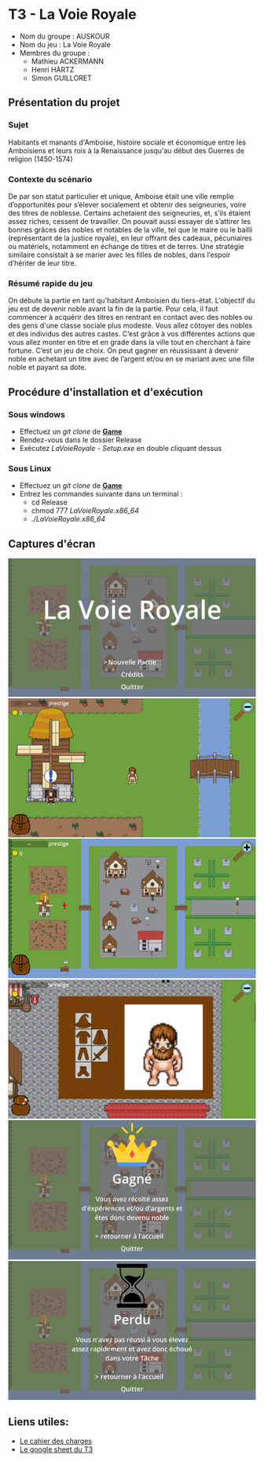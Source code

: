 # T3 - La Voie Royale

- Nom du groupe : AUSKOUR
- Nom du jeu : La Voie Royale
- Membres du groupe :
    - Mathieu ACKERMANN
    - Henri HARTZ
    - Simon GUILLORET


## Présentation du projet

### Sujet
Habitants et manants d'Amboise, histoire sociale et économique entre les Amboisiens et leurs rois à la Renaissance jusqu'au début des Guerres de religion (1450-1574)

### Contexte du scénario
De par son statut particulier et unique, Amboise était une ville remplie d’opportunités pour s’élever socialement et obtenir des seigneuries, voire des titres de noblesse.
Certains achetaient des seigneuries, et, s’ils étaient assez riches, cessent de travailler.
On pouvait aussi essayer de s’attirer les bonnes grâces des nobles et notables de la ville, tel que le maire ou le bailli (représentant de la justice royale), en leur offrant des cadeaux, pécuniaires ou matériels, notamment en échange de titres et de terres. Une stratégie similaire consistait à se marier avec les filles de nobles, dans l’espoir d’hériter de leur titre.

### Résumé rapide du jeu
On débute la partie en tant qu'habitant Amboisien du tiers-état. L'objectif du jeu est de devenir noble avant la fin de la partie. Pour cela, il faut commencer à acquérir des titres en rentrant en contact avec des nobles ou des gens d'une classe sociale plus modeste. Vous allez côtoyer des nobles et des individus des autres castes. C’est grâce à vos différentes actions que vous allez monter en titre et en grade dans la ville tout en cherchant à faire fortune. C’est un jeu de choix. On peut gagner en réussissant à devenir noble en achetant un titre avec de l’argent et/ou en se mariant avec une fille noble et payant sa dote.

## Procédure d'installation et d'exécution
### Sous windows
- Effectuez un *git clone* de [__Game__](https://git.unistra.fr/auskour/t3-mod-23-b/-/tree/main/Game?ref_type=heads)
- Rendez-vous dans le dossier Release
- Exécutez *LaVoieRoyale - Setup.exe* en double cliquant dessus

### Sous Linux
- Effectuez un *git clone* de [__Game__](https://git.unistra.fr/auskour/t3-mod-23-b/-/tree/main/Game?ref_type=heads)
- Entrez les commandes suivante dans un terminal :
    - cd Release
    - chmod 777 *LaVoieRoyale.x86_64*
    - *./LaVoieRoyale.x86_64*

## Captures d'écran

![Capture d'écran du Menu d'Accueil](./ScreenShots/screenMenuAccueil.png)
![Capture d'écran de la Forge](./ScreenShots/screenForge.png)
![Capture d'écran de l'écran dezoomé](./ScreenShots/screenDeZoom.png)
![Capture d'écran de l'Inventaire](./ScreenShots/screenInventaire.png)
![Capture d'écran de l'écran Gagné](./ScreenShots/screenWin.png)
![Capture d'écran de l'écran Perdu](./ScreenShots/screenLose.png)


## Liens utiles:
- [Le cahier des charges](https://docs.google.com/document/d/1kBEbKzOqdxH2LaxdPOYSaSH5yMCf-24NimNT3ag3_nw/edit?usp=sharing)
- [Le google sheet du T3](https://docs.google.com/spreadsheets/d/1ObAhKdszRl0_Bh1YLE9KecVansGJnkslSzq5-qT76nM/edit?usp=sharing)
